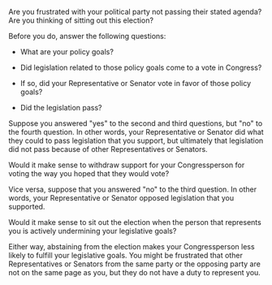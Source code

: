 Are you frustrated with your political party not passing their stated agenda?
Are you thinking of sitting out this election?

Before you do, answer the following questions:

* What are your policy goals?

* Did legislation related to those policy goals come to a vote in Congress?

* If so, did your Representative or Senator vote in favor of those policy goals?

* Did the legislation pass?

Suppose you answered "yes" to the second and third questions, but "no" to the
fourth question.  In other words, your Representative or Senator did what they
could to pass legislation that you support, but ultimately that legislation did
not pass because of other Representatives or Senators.

Would it make sense to withdraw support for your Congressperson for voting the
way you hoped that they would vote?

Vice versa, suppose that you answered "no" to the third question.  In other
words, your Representative or Senator opposed legislation that you supported.

Would it make sense to sit out the election when the person that represents you
is actively undermining your legislative goals?

Either way, abstaining from the election makes your Congressperson less likely
to fulfill your legislative goals.  You might be frustrated that other
Representatives or Senators from the same party or the opposing party are not
on the same page as you, but they do not have a duty to represent you.
